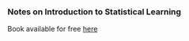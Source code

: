 ### Notes on Introduction to Statistical Learning

Book available for free [here](http://faculty.marshall.usc.edu/gareth-james/)